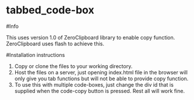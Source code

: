 # tabbed_code-box


#Info

This uses version 1.0 of ZeroClipboard library to enable copy function. ZeroClipboard uses flash to achieve this.

#Installation instructions

1. Copy or clone the files to your working directory.
2. Host the files on a server, just opening index.html file in the browser will only give you tab functions but will not be able to provide copy function.
3. To use this with multiple code-boxes, just change the div id that is supplied when the code-copy button is pressed. Rest all will work fine.

